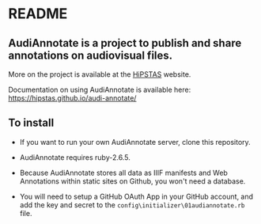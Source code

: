 # README

## AudiAnnotate is a project to publish and share annotations on audiovisual files. 
More on the project is available at the [HiPSTAS](http://hipstas.org/audiannotate/) website.

Documentation on using AudiAnnotate is available here: https://hipstas.github.io/audi-annotate/

## To install

* If you want to run your own AudiAnnotate server, clone this repository. 

* AudiAnnotate requires ruby-2.6.5.

* Because AudiAnnotate stores all data as IIIF manifests and Web Annotations within static sites on Github, you won't need a database. 

* You will need to setup a GitHub OAuth App in your GitHub account, and add the key and secret to the `config\initializer\01audiannotate.rb` file.
